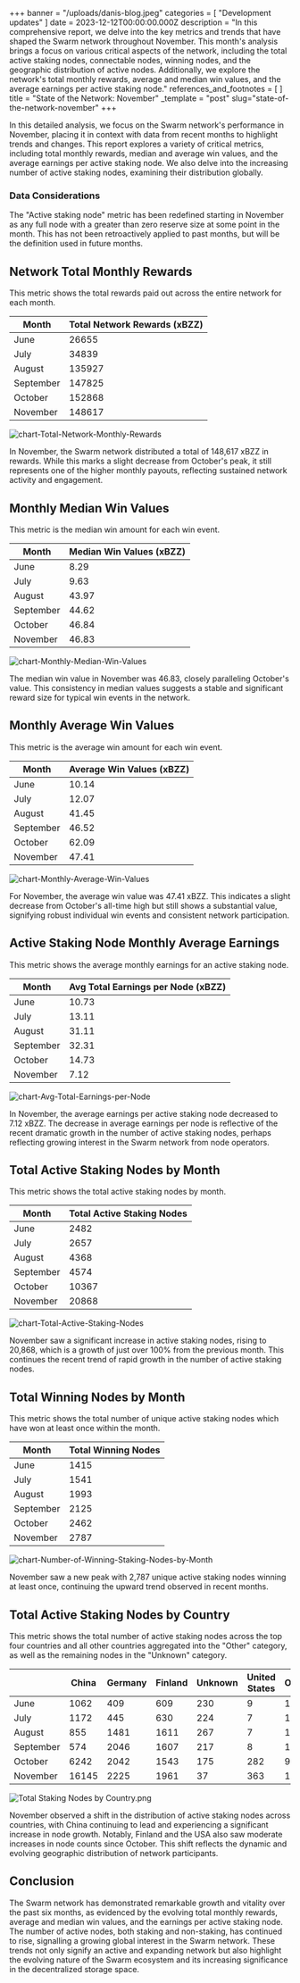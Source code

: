 +++
banner = "/uploads/danis-blog.jpeg"
categories = [ "Development updates" ]
date = 2023-12-12T00:00:00.000Z
description = "In this comprehensive report, we delve into the key metrics and trends that have shaped the Swarm network throughout November. This month's analysis brings a focus on various critical aspects of the network, including the total active staking nodes, connectable nodes, winning nodes, and the geographic distribution of active nodes. Additionally, we explore the network's total monthly rewards, average and median win values, and the average earnings per active staking node."
references_and_footnotes = [ ]
title = "State of the Network: November"
_template = "post"
slug="state-of-the-network-november"
+++

In this detailed analysis, we focus on the Swarm network's performance in November, placing it in context with data from recent months to highlight trends and changes. This report explores a variety of critical metrics, including total monthly rewards, median and average win values, and the average earnings per active staking node. We also delve into the increasing number of active staking nodes, examining their distribution globally. 

### Data Considerations

The "Active staking node" metric has been redefined starting in November as any full node with a greater than zero reserve size at some point in the month. This has not been retroactively applied to past months, but will be the definition used in future months. 

## Network Total Monthly Rewards

This metric shows the total rewards paid out across the entire network for each month.

| Month     | Total Network Rewards (xBZZ) |
|-----------|------------------------------|
| June      | 26655                        |
| July      | 34839                        |
| August    | 135927                       |
| September | 147825                       |
| October   | 152868                       |
| November  | 148617                       |

![chart-Total-Network-Monthly-Rewards](/uploads/chart-Total-Network-Monthly-Rewards-November.png)

In November, the Swarm network distributed a total of 148,617 xBZZ in rewards. While this marks a slight decrease from October's peak, it still represents one of the higher monthly payouts, reflecting sustained network activity and engagement.

## Monthly Median Win Values
This metric is the median win amount for each win event.

| Month     | Median Win Values (xBZZ) |
|-----------|---------------------------|
| June      | 8.29                      |
| July      | 9.63                      |
| August    | 43.97                     |
| September | 44.62                     |
| October   | 46.84                     |
| November  | 46.83                     |

![chart-Monthly-Median-Win-Values](/uploads/chart-Monthly-Median-Win-Values-November.png)

The median win value in November was 46.83, closely paralleling October's value. This consistency in median values suggests a stable and significant reward size for typical win events in the network.


## Monthly Average Win Values
This metric is the average win amount for each win event.

| Month     | Average Win Values (xBZZ) |
|-----------|----------------------------|
| June      | 10.14                      |
| July      | 12.07                      |
| August    | 41.45                      |
| September | 46.52                      |
| October   | 62.09                      |
| November  | 47.41                      |

![chart-Monthly-Average-Win-Values](/uploads/chart-Monthly-Average-Win-Values-November.png)

For November, the average win value was 47.41 xBZZ. This indicates a slight decrease from October's all-time high but still shows a substantial value, signifying robust individual win events and consistent network participation.

## Active Staking Node Monthly Average Earnings
This metric shows the average monthly earnings for an active staking node.

| Month     | Avg Total Earnings per Node (xBZZ) |
|-----------|------------------------------------|
| June      | 10.73                              |
| July      | 13.11                              |
| August    | 31.11                              |
| September | 32.31                              |
| October   | 14.73                              |
| November  | 7.12                             |

![chart-Avg-Total-Earnings-per-Node](/uploads/chart-Avg-Total-Earnings-per-Node-November.png)

In November, the average earnings per active staking node decreased to 7.12 xBZZ. The decrease in average earnings per node is reflective of the recent dramatic growth in the number of active staking nodes, perhaps reflecting growing interest in the Swarm network from node operators.

## Total Active Staking Nodes by Month

This metric shows the total active staking nodes by month. 

| Month     | Total Active Staking Nodes |
|-----------|----------------------------|
| June      | 2482                       |
| July      | 2657                       |
| August    | 4368                       |
| September | 4574                       |
| October   | 10367                      |
| November  | 20868                      |

![chart-Total-Active-Staking-Nodes](/uploads/chart-Total-Active-Staking-Nodes-November.png)

November saw a significant increase in active staking nodes, rising to 20,868, which is a growth of just over 100% from the previous month. This continues the recent trend of rapid growth in the number of active staking nodes.

## Total Winning Nodes by Month

This metric shows the total number of unique active staking nodes which have won at least once within the month.

| Month     | Total Winning Nodes |
|-----------|----------------------|
| June      | 1415                 |
| July      | 1541                 |
| August    | 1993                 |
| September | 2125                 |
| October   | 2462                 |
| November  | 2787                 |

![chart-Number-of-Winning-Staking-Nodes-by-Month](/uploads/chart-Number-of-Winning-Staking-Nodes-by-Month-November.png)

November saw a new peak with 2,787 unique active staking nodes winning at least once, continuing the upward trend observed in recent months. 

## Total Active Staking Nodes by Country

This metric shows the total number of active staking nodes across the top four countries and all other countries aggregated into the "Other" category, as well as the remaining nodes in the "Unknown" category.
 

|               | China | Germany | Finland | Unknown | United States | Other |
|---------------|-------|---------|---------|---------|---------------|-------|
| June          | 1062  | 409     | 609     | 230     | 9             | 163   |
| July          | 1172  | 445     | 630     | 224     | 7             | 179   |
| August        | 855   | 1481    | 1611    | 267     | 7             | 147   |
| September     | 574   | 2046    | 1607    | 217     | 8             | 123   |
| October       | 6242  | 2042    | 1543    | 175     | 282           | 91    |
| November      | 16145 | 2225    | 1961    | 37      | 363           | 137   |

![Total Staking Nodes by Country.png](/uploads/Total-Active-Staking-Nodes-by-Country.png)

November observed a shift in the distribution of active staking nodes across countries, with China continuing to lead and experiencing a significant increase in node growth. Notably, Finland and the USA also saw moderate increases in node counts since October. This shift reflects the dynamic and evolving geographic distribution of network participants.

## Conclusion

The Swarm network has demonstrated remarkable growth and vitality over the past six months, as evidenced by the evolving total monthly rewards, average and median win values, and the earnings per active staking node. The number of active nodes, both staking and non-staking, has continued to rise, signalling a growing global interest in the Swarm network. These trends not only signify an active and expanding network but also highlight the evolving nature of the Swarm ecosystem and its increasing significance in the decentralized storage space.